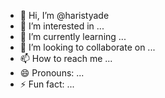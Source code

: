 - 👋 Hi, I’m @haristyade
- 👀 I’m interested in ...
- 🌱 I’m currently learning ...
- 💞️ I’m looking to collaborate on ...
- 📫 How to reach me ...
- 😄 Pronouns: ...
- ⚡ Fun fact: ...

<!---
haristyade/haristyade is a ✨ special ✨ repository because its `README.md` (this file) appears on your GitHub profile.
You can click the Preview link to take a look at your changes.
--->
